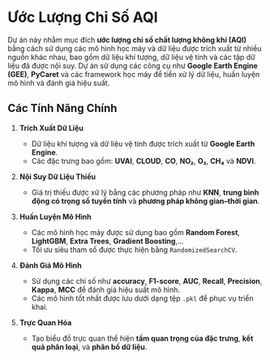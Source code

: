 # Ước Lượng Chỉ Số AQI 

Dự án này nhằm mục đích **ước lượng chỉ số chất lượng không khí (AQI)** bằng cách sử dụng các mô hình học máy và dữ liệu được trích xuất từ nhiều nguồn khác nhau, bao gồm dữ liệu khí tượng, dữ liệu vệ tinh và các tập dữ liệu đã được nội suy. Dự án sử dụng các công cụ như **Google Earth Engine (GEE)**, **PyCaret** và các framework học máy để tiền xử lý dữ liệu, huấn luyện mô hình và đánh giá hiệu suất.

## Các Tính Năng Chính

1. **Trích Xuất Dữ Liệu**  
   - Dữ liệu khí tượng và dữ liệu vệ tinh được trích xuất từ **Google Earth Engine**.  
   - Các đặc trưng bao gồm: **UVAI**, **CLOUD**, **CO**, **NO₂**, **O₃**, **CH₄** và **NDVI**.

2. **Nội Suy Dữ Liệu Thiếu**  
   - Giá trị thiếu được xử lý bằng các phương pháp như **KNN**, **trung bình động có trọng số tuyến tính** và **phương pháp không gian–thời gian**.

3. **Huấn Luyện Mô Hình**  
   - Các mô hình học máy được sử dụng bao gồm **Random Forest**, **LightGBM**, **Extra Trees**, **Gradient Boosting**,...  
   - Tối ưu siêu tham số được thực hiện bằng `RandomizedSearchCV`.

4. **Đánh Giá Mô Hình**  
   - Sử dụng các chỉ số như **accuracy**, **F1-score**, **AUC**, **Recall**, **Precision**, **Kappa**, **MCC** để đánh giá hiệu suất mô hình.  
   - Các mô hình tốt nhất được lưu dưới dạng tệp `.pkl` để phục vụ triển khai.

5. **Trực Quan Hóa**  
   - Tạo biểu đồ trực quan thể hiện **tầm quan trọng của đặc trưng**, **kết quả phân loại**, và **phân bố dữ liệu**.
